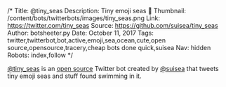 /*
Title: @tiny_seas
Description: Tiny emoji seas 🌊
Thumbnail: /content/bots/twitterbots/images/tiny_seas.png
Link: https://twitter.com/tiny_seas
Source: https://github.com/suisea/tiny_seas
Author: botsheeter.py
Date: October 11, 2017
Tags: twitter,twitterbot,bot,active,emoji,sea,ocean,cute,open source,opensource,tracery,cheap bots done quick,suisea
Nav: hidden
Robots: index,follow
*/

[@tiny_seas](https://twitter.com/tiny_seas) is an [open source](https://github.com/suisea/tiny_seas) Twitter bot created by [@suisea](https://twitter.com/suisea) that tweets tiny emoji seas and stuff found swimming in it.

